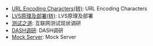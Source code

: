 * [URL Encoding Characters(转)](knowledge/url-encoding-characters.md): URL Encoding Characters
* [LVS原理及部署(转)](knowledge/lvs.md): LVS原理及部署
* [测试之道](knowledge/how-to-test.md): 互联网测试现状调研
* [DASH调研](knowledge/dash.md): DASH调研
* [Mock Server](knowledge/mock-server.md): Mock Server
